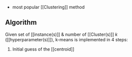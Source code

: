 - most popular [[Clustering]] method
## Algorithm
Given set of [[instance(s)]] & number of [[Cluster(s)]] $k$ ([[hyperparameter(s)]]), k-means is implemented in 4 steps:
1. Initial guess of the [[centroid]]